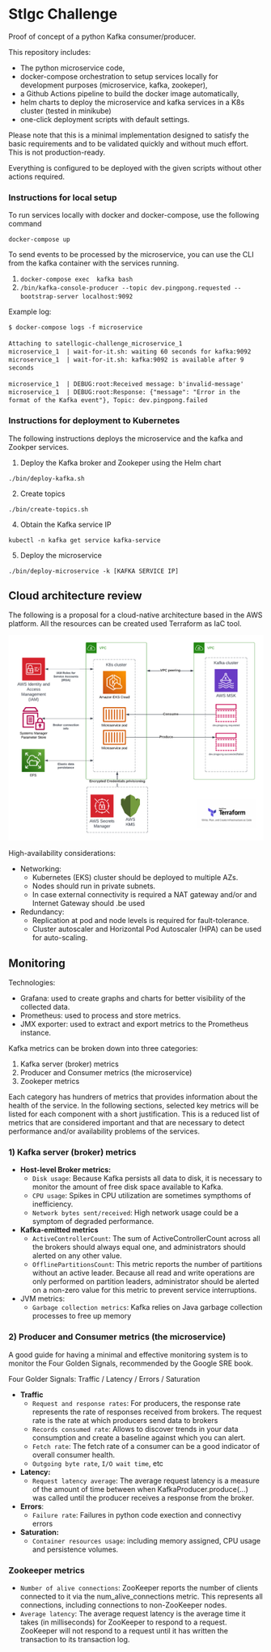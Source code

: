# Stlgc Challenge

Proof of concept of a python Kafka consumer/producer.

This repository includes:
- The python microservice code,
- docker-compose orchestration to setup services locally for development purposes (microservice, kafka, zookeper),
- a Github Actions pipeline to build the docker image automatically,
- helm charts to deploy the microservice and kafka services in a K8s cluster (tested in minikube)
- one-click deployment scripts with default settings.

Please note that this is a minimal implementation designed to satisfy the basic requirements and to be validated quickly and without much effort. This is not production-ready.

Everything is configured to be deployed with the given scripts without other actions required.

### Instructions for local setup
To run services locally with docker and docker-compose, use the following command
```
docker-compose up
```
To send events to be processed by the microservice, you can use the CLI from the kafka container  with the services running.
1) `docker-compose exec  kafka bash`
2)  `/bin/kafka-console-producer --topic dev.pingpong.requested --bootstrap-server localhost:9092`

Example log:
```
$ docker-compose logs -f microservice

Attaching to satellogic-challenge_microservice_1
microservice_1  | wait-for-it.sh: waiting 60 seconds for kafka:9092
microservice_1  | wait-for-it.sh: kafka:9092 is available after 9 seconds

microservice_1  | DEBUG:root:Received message: b'invalid-message'
microservice_1  | DEBUG:root:Response: {"message": "Error in the format of the Kafka event"}, Topic: dev.pingpong.failed
```

### Instructions for deployment to Kubernetes

The following instructions deploys the microservice and the kafka and Zookper services.

1) Deploy the Kafka broker and Zookeper using the Helm chart

```
./bin/deploy-kafka.sh
```

2) Create topics
```
./bin/create-topics.sh
```
4) Obtain the Kafka service IP
```
kubectl -n kafka get service kafka-service
```

5) Deploy the microservice
```
./bin/deploy-microservice -k [KAFKA SERVICE IP]
```

## Cloud architecture review
The following is a proposal for a cloud-native architecture based in the AWS platform. All the resources can be created used Terraform as IaC tool.

![aws diagram](https://github.com/jzeni/stlgc-challenge/blob/master/doc/images/aws-diagram.png?raw=true)

High-availability considerations:

 - Networking:
	 - Kubernetes (EKS) cluster should be deployed to multiple AZs.
	 - Nodes should run in private subnets.
	 - In case external connectivity is required a NAT gateway and/or and Internet Gateway should .be used
 - Redundancy:
	 - Replication at pod and node levels is required for fault-tolerance.
	 - Cluster autoscaler and Horizontal Pod Autoscaler (HPA) can be used for auto-scaling.

## Monitoring

Technologies:
- Grafana: used to create graphs and charts for better visibility of the collected data.
- Prometheus: used to process and store metrics.
- JMX exporter: used to extract and export metrics to the Prometheus instance.

Kafka metrics can be broken down into three categories:

 1. Kafka server (broker) metrics
 2. Producer and Consumer metrics (the microservice)
 4. Zookeper metrics

Each category has hundrers of metrics that provides information about the health of the service.
In the following sections, selected key metrics will be listed for each component with a short justification. This is a reduced list of metrics that are considered important and that are necessary to detect performance and/or availability problems of the services.

### 1) Kafka server (broker) metrics

- **Host-level Broker metrics:**
	- `Disk usage`: Because Kafka persists all data to disk, it is necessary to monitor the amount of free disk space available to Kafka.
	- `CPU usage`: Spikes in CPU utilization are sometimes sympthoms of inefficiency.
	- `Network bytes sent/received`: High network usage could be a symptom of degraded performance.
- **Kafka-emitted metrics**
	- `ActiveControllerCount`: The sum of ActiveControllerCount across all the brokers should always equal one, and administrators should alerted on any other value.
	-  `OfflinePartitionsCount`: This metric reports the number of partitions without an active leader. Because all read and write operations are only performed on partition leaders, administrator should be alerted on a non-zero value for this metric to prevent service interruptions.
- JVM metrics:
	- `Garbage collection metrics`: Kafka relies on Java garbage collection processes to free up memory

### 2) Producer and Consumer metrics (the microservice)

A good guide for having a minimal and effective monitoring system is to monitor the Four Golden Signals, recommended by the Google SRE book.

Four Golder Signals: Traffic / Latency /  Errors / Saturation

- **Traffic**
	- `Request and response rates`: For producers, the response rate represents the rate of responses received from brokers. The request rate is the rate at which producers send data to brokers
	- `Records consumed rate`: Allows to discover trends in your data consumption and create a baseline against which you can alert.
	- `Fetch rate`: The fetch rate of a consumer can be a good indicator of overall consumer health.
	- `Outgoing byte rate`, `I/O wait time`, etc
- **Latency:**
	- `Request latency average`: The average request latency is a measure of the amount of time between when KafkaProducer.produce(...) was called until the producer receives a response from the broker.
- **Errors**:
	- `Failure rate`: Failures in python code exection and connectivy errors
- **Saturation:**
	- `Container resources usage`:  including memory assigned, CPU usage and persistence volumes.

### Zookeeper metrics
- `Number of alive connections`: ZooKeeper reports the number of clients connected to it via the num_alive_connections metric. This represents all connections, including connections to non-ZooKeeper nodes.
- `Average latency`: The average request latency is the average time it takes (in milliseconds) for ZooKeeper to respond to a request. ZooKeeper will not respond to a request until it has written the transaction to its transaction log.
